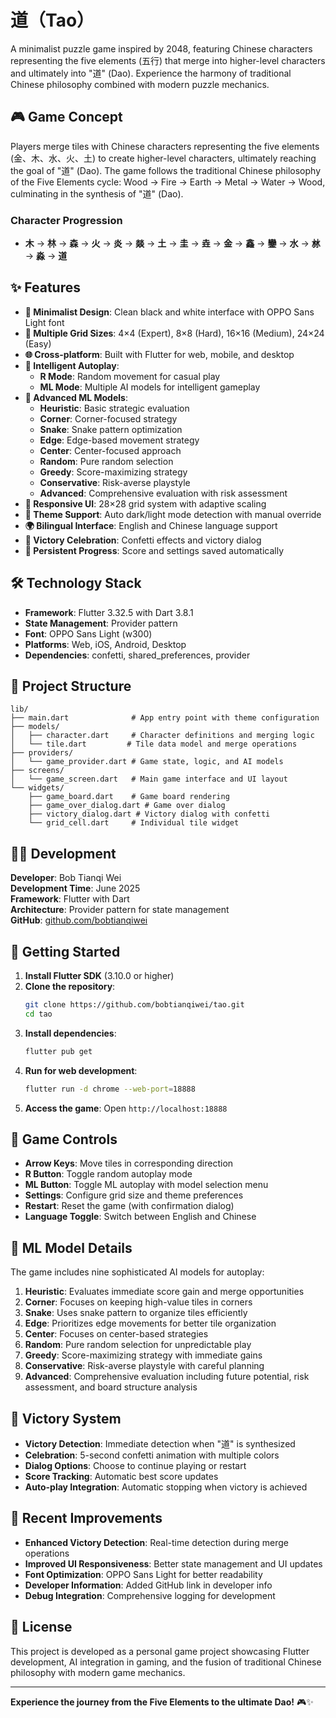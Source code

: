 # 道（Tao）

A minimalist puzzle game inspired by 2048, featuring Chinese characters representing the five elements (五行) that merge into higher-level characters and ultimately into "道" (Dao). Experience the harmony of traditional Chinese philosophy combined with modern puzzle mechanics.

## 🎮 Game Concept

Players merge tiles with Chinese characters representing the five elements (金、木、水、火、土) to create higher-level characters, ultimately reaching the goal of "道" (Dao). The game follows the traditional Chinese philosophy of the Five Elements cycle: Wood → Fire → Earth → Metal → Water → Wood, culminating in the synthesis of "道" (Dao).

### Character Progression
- **木** → **林** → **森** → **火** → **炎** → **燚** → **土** → **圭** → **垚** → **金** → **鑫** → **鑾** → **水** → **沝** → **淼** → **道**

## ✨ Features

- **🎨 Minimalist Design**: Clean black and white interface with OPPO Sans Light font
- **📐 Multiple Grid Sizes**: 4×4 (Expert), 8×8 (Hard), 16×16 (Medium), 24×24 (Easy)
- **🌐 Cross-platform**: Built with Flutter for web, mobile, and desktop
- **🤖 Intelligent Autoplay**: 
  - **R Mode**: Random movement for casual play
  - **ML Mode**: Multiple AI models for intelligent gameplay
- **🧠 Advanced ML Models**:
  - **Heuristic**: Basic strategic evaluation
  - **Corner**: Corner-focused strategy
  - **Snake**: Snake pattern optimization
  - **Edge**: Edge-based movement strategy
  - **Center**: Center-focused approach
  - **Random**: Pure random selection
  - **Greedy**: Score-maximizing strategy
  - **Conservative**: Risk-averse playstyle
  - **Advanced**: Comprehensive evaluation with risk assessment
- **📱 Responsive UI**: 28×28 grid system with adaptive scaling
- **🌙 Theme Support**: Auto dark/light mode detection with manual override
- **🌍 Bilingual Interface**: English and Chinese language support
- **🎉 Victory Celebration**: Confetti effects and victory dialog
- **💾 Persistent Progress**: Score and settings saved automatically

## 🛠 Technology Stack

- **Framework**: Flutter 3.32.5 with Dart 3.8.1
- **State Management**: Provider pattern
- **Font**: OPPO Sans Light (w300)
- **Platforms**: Web, iOS, Android, Desktop
- **Dependencies**: confetti, shared_preferences, provider

## 📁 Project Structure

```
lib/
├── main.dart              # App entry point with theme configuration
├── models/
│   ├── character.dart     # Character definitions and merging logic
│   └── tile.dart         # Tile data model and merge operations
├── providers/
│   └── game_provider.dart # Game state, logic, and AI models
├── screens/
│   └── game_screen.dart   # Main game interface and UI layout
└── widgets/
    ├── game_board.dart    # Game board rendering
    ├── game_over_dialog.dart # Game over dialog
    ├── victory_dialog.dart # Victory dialog with confetti
    └── grid_cell.dart     # Individual tile widget
```

## 👨‍💻 Development

**Developer**: Bob Tianqi Wei  
**Development Time**: June 2025  
**Framework**: Flutter with Dart  
**Architecture**: Provider pattern for state management  
**GitHub**: [github.com/bobtianqiwei](https://github.com/bobtianqiwei)

## 🚀 Getting Started

1. **Install Flutter SDK** (3.10.0 or higher)
2. **Clone the repository**:
   ```bash
   git clone https://github.com/bobtianqiwei/tao.git
   cd tao
   ```
3. **Install dependencies**:
   ```bash
   flutter pub get
   ```
4. **Run for web development**:
   ```bash
   flutter run -d chrome --web-port=18888
   ```
5. **Access the game**: Open `http://localhost:18888`

## 🎯 Game Controls

- **Arrow Keys**: Move tiles in corresponding direction
- **R Button**: Toggle random autoplay mode
- **ML Button**: Toggle ML autoplay with model selection menu
- **Settings**: Configure grid size and theme preferences
- **Restart**: Reset the game (with confirmation dialog)
- **Language Toggle**: Switch between English and Chinese

## 🧠 ML Model Details

The game includes nine sophisticated AI models for autoplay:

1. **Heuristic**: Evaluates immediate score gain and merge opportunities
2. **Corner**: Focuses on keeping high-value tiles in corners
3. **Snake**: Uses snake pattern to organize tiles efficiently
4. **Edge**: Prioritizes edge movements for better tile organization
5. **Center**: Focuses on center-based strategies
6. **Random**: Pure random selection for unpredictable play
7. **Greedy**: Score-maximizing strategy with immediate gains
8. **Conservative**: Risk-averse playstyle with careful planning
9. **Advanced**: Comprehensive evaluation including future potential, risk assessment, and board structure analysis

## 🎉 Victory System

- **Victory Detection**: Immediate detection when "道" is synthesized
- **Celebration**: 5-second confetti animation with multiple colors
- **Dialog Options**: Choose to continue playing or restart
- **Score Tracking**: Automatic best score updates
- **Auto-play Integration**: Automatic stopping when victory is achieved

## 🔧 Recent Improvements

- **Enhanced Victory Detection**: Real-time detection during merge operations
- **Improved UI Responsiveness**: Better state management and UI updates
- **Font Optimization**: OPPO Sans Light for better readability
- **Developer Information**: Added GitHub link in developer info
- **Debug Integration**: Comprehensive logging for development

## 📄 License

This project is developed as a personal game project showcasing Flutter development, AI integration in gaming, and the fusion of traditional Chinese philosophy with modern game mechanics.

---

**Experience the journey from the Five Elements to the ultimate Dao!** 🎮✨ 